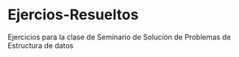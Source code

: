 # Ejercios-Resueltos
Ejercicios para la clase de Seminario de Solución de Problemas de Estructura de datos
